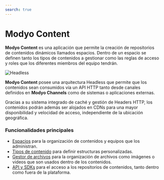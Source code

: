 ```yaml
---
search: true
---
```


# Modyo Content

**Modyo Content** es una aplicación que permite la creación de repositorios de contenidos dinámicos llamados espacios. Dentro de un espacio se definen tanto los tipos de contenidos a gestionar como las reglas de acceso y roles que los diferentes miembros del equipo tendrán.

![Headless](/assets/img/content/header.jpg)

**Modyo Content** posee una arquitectura Headless que permite que los contenidos sean consumidos vía un API HTTP tanto desde canales definidos en **Modyo Channels** como de sistemas o aplicaciones externas.

Gracias a su sistema integrado de caché y gestión de Headers HTTP, los contenidos podrán además ser alojados en CDNs para una mayor disponibilidad y velocidad de acceso, independiente de la ubicación geográfica.

### Funcionalidades principales

- [Espacios](/es/platform/content/spaces.html) para la organización de contenidos y equipos que los administran.
- [Tipos de contenido](/es/platform/content/types.html) para definir estructuras personalizadas.
- [Gestor de archivos](/es/platform/content/asset-manager.html) para la organización de archivos como imágenes o videos que son usados dentro de los contenidos.
- [API y SDKs](/es/platform/content/public-api-reference.html) para el acceso a los repositorios de contenidos, tanto dentro como fuera de la plataforma.

